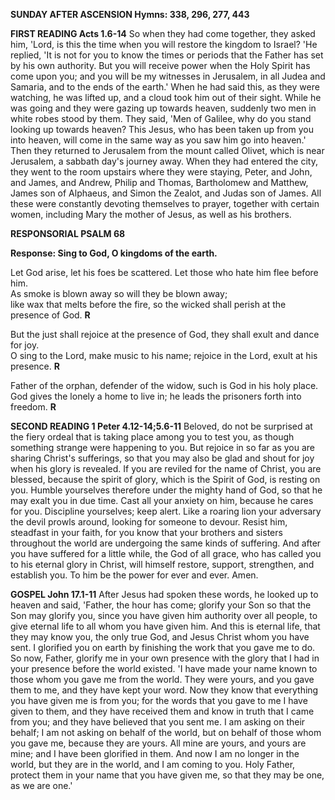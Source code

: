 **SUNDAY AFTER ASCENSION Hymns: 338, 296, 277, 443**

**FIRST READING Acts 1.6-14** So when they had come together, they asked
him, 'Lord, is this the time when you will restore the kingdom to
Israel? 'He replied, 'It is not for you to know the times or periods
that the Father has set by his own authority. But you will receive power
when the Holy Spirit has come upon you; and you will be my witnesses in
Jerusalem, in all Judea and Samaria, and to the ends of the earth.' When
he had said this, as they were watching, he was lifted up, and a cloud
took him out of their sight. While he was going and they were gazing up
towards heaven, suddenly two men in white robes stood by them. They
said, 'Men of Galilee, why do you stand looking up towards heaven? This
Jesus, who has been taken up from you into heaven, will come in the same
way as you saw him go into heaven.' Then they returned to Jerusalem from
the mount called Olivet, which is near Jerusalem, a sabbath day's
journey away. When they had entered the city, they went to the room
upstairs where they were staying, Peter, and John, and James, and
Andrew, Philip and Thomas, Bartholomew and Matthew, James son of
Alphaeus, and Simon the Zealot, and Judas son of James. All these were
constantly devoting themselves to prayer, together with certain women,
including Mary the mother of Jesus, as well as his brothers.

**RESPONSORIAL PSALM 68**

**Response: Sing to God, O kingdoms of the earth.**

Let God arise, let his foes be scattered. Let those who hate him flee before him.  
As smoke is blown away so will they be blown away;   
like wax that melts before the fire, so the wicked shall perish at the presence of God. **R**

But the just shall rejoice at the presence of God, they shall exult and dance for joy.  
O sing to the Lord, make music to his name; rejoice in the Lord, exult at his presence. **R**

Father of the orphan, defender of the widow, such is God in his holy place.  
God gives the lonely a home to live in; he leads the prisoners forth into freedom. **R**

**SECOND READING 1 Peter 4.12-14;5.6-11** Beloved, do not be surprised
at the fiery ordeal that is taking place among you to test you, as
though something strange were happening to you. But rejoice in so far as
you are sharing Christ's sufferings, so that you may also be glad and
shout for joy when his glory is revealed. If you are reviled for the
name of Christ, you are blessed, because the spirit of glory, which is
the Spirit of God, is resting on you. Humble yourselves therefore under
the mighty hand of God, so that he may exalt you in due time. Cast all
your anxiety on him, because he cares for you. Discipline yourselves;
keep alert. Like a roaring lion your adversary the devil prowls around,
looking for someone to devour. Resist him, steadfast in your faith, for
you know that your brothers and sisters throughout the world are
undergoing the same kinds of suffering. And after you have suffered for
a little while, the God of all grace, who has called you to his eternal
glory in Christ, will himself restore, support, strengthen, and
establish you. To him be the power for ever and ever. Amen.

**GOSPEL John 17.1-11** After Jesus had spoken these words, he looked up
to heaven and said, 'Father, the hour has come; glorify your Son so that
the Son may glorify you, since you have given him authority over all
people, to give eternal life to all whom you have given him. And this is
eternal life, that they may know you, the only true God, and Jesus
Christ whom you have sent. I glorified you on earth by finishing the
work that you gave me to do. So now, Father, glorify me in your own
presence with the glory that I had in your presence before the world
existed. 'I have made your name known to those whom you gave me from the
world. They were yours, and you gave them to me, and they have kept your
word. Now they know that everything you have given me is from you; for
the words that you gave to me I have given to them, and they have
received them and know in truth that I came from you; and they have
believed that you sent me. I am asking on their behalf; I am not asking
on behalf of the world, but on behalf of those whom you gave me, because
they are yours. All mine are yours, and yours are mine; and I have been
glorified in them. And now I am no longer in the world, but they are in
the world, and I am coming to you. Holy Father, protect them in your
name that you have given me, so that they may be one, as we are one.\'

